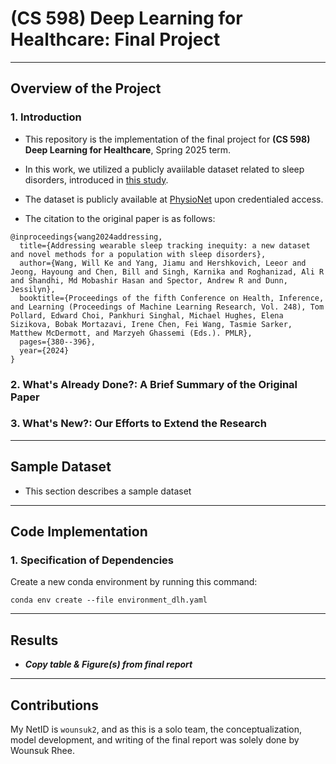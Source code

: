 # **(CS 598) Deep Learning for Healthcare: Final Project**

---

## **Overview of the Project**

### **1. Introduction**

* This repository is the implementation of the final project for **(CS 598) Deep Learning for Healthcare**, Spring 2025 term.

* In this work, we utilized a publicly avaiilable dataset related to sleep disorders, introduced in [this study](https://raw.githubusercontent.com/mlresearch/v248/main/assets/wang24a/wang24a.pdf).

* The dataset is publicly available at [PhysioNet](https://physionet.org/content/dreamt/2.0.0/) upon credentialed access.

* The citation to the original paper is as follows:
```
@inproceedings{wang2024addressing,
  title={Addressing wearable sleep tracking inequity: a new dataset and novel methods for a population with sleep disorders},
  author={Wang, Will Ke and Yang, Jiamu and Hershkovich, Leeor and Jeong, Hayoung and Chen, Bill and Singh, Karnika and Roghanizad, Ali R and Shandhi, Md Mobashir Hasan and Spector, Andrew R and Dunn, Jessilyn},
  booktitle={Proceedings of the fifth Conference on Health, Inference, and Learning (Proceedings of Machine Learning Research, Vol. 248), Tom Pollard, Edward Choi, Pankhuri Singhal, Michael Hughes, Elena Sizikova, Bobak Mortazavi, Irene Chen, Fei Wang, Tasmie Sarker, Matthew McDermott, and Marzyeh Ghassemi (Eds.). PMLR},
  pages={380--396},
  year={2024}
}
```

### **2. What's Already Done?: A Brief Summary of the Original Paper**

### **3. What's New?: Our Efforts to Extend the Research**

---

## **Sample Dataset**

* This section describes a sample dataset

---


## **Code Implementation**

### **1. Specification of Dependencies**

Create a new conda environment by running this command:

```
conda env create --file environment_dlh.yaml
```


---

## **Results**

* ***Copy table & Figure(s) from final report***


---

## **Contributions**

My NetID is `wounsuk2`, and as this is a solo team, the conceptualization, model development, and writing of the final report was solely done by Wounsuk Rhee.
